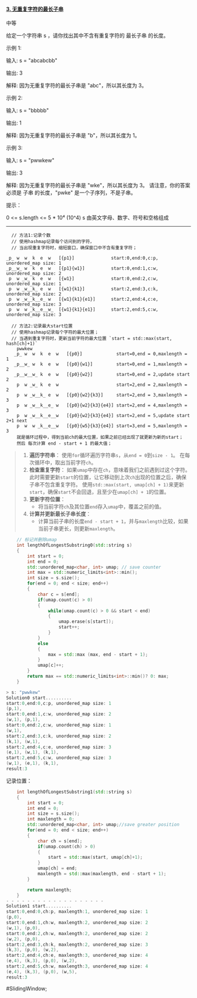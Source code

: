 #### [3. 无重复字符的最长子串](https://leetcode.cn/problems/longest-substring-without-repeating-characters/)
中等

给定一个字符串 s ，请你找出其中不含有重复字符的 最长子串 的长度。

示例 1:

输入: s = "abcabcbb"

输出: 3

解释: 因为无重复字符的最长子串是 "abc"，所以其长度为 3。

示例 2:

输入: s = "bbbbb"

输出: 1

解释: 因为无重复字符的最长子串是 "b"，所以其长度为 1。

示例 3:

输入: s = "pwwkew"

输出: 3

解释: 因为无重复字符的最长子串是 "wke"，所以其长度为 3。
     请注意，你的答案必须是 子串 的长度，"pwke" 是一个子序列，不是子串。

提示：

0 <= s.length <= 5 * 10⁴ (10^4)
s 由英文字母、数字、符号和空格组成

---- ----


```
  // 方法1:记录个数
  // 使用hashmap记录每个访问到的字符，
  // 当出现重复字符时，缩短窗口，确保窗口中不含有重复字符；

_p_ w  w  k  e  w   [{p1}]              start:0,end:0,c:p, unordered_map size: 1
_p__w_ w  k  e  w   [{p1}{w1}]          start:0,end:1,c:w, unordered_map size: 2
 p  w _w_ k  e  w   [{w1}]              start:0,end:2,c:w, unordered_map size: 1
 p  w _w__k_ e  w   [{w1}{k1}]          start:2,end:3,c:k, unordered_map size: 2
 p  w _w__k__e_ w   [{w1}{k1}{e1}]      start:2,end:4,c:e, unordered_map size: 3
 p  w  w _k__e__w_  [{w1}{k1}{e1}]      start:2,end:5,c:w, unordered_map size: 3

```

```
  // 方法2:记录最大start位置
  // 使用hashmap记录每个字符的最大位置；
  // 当遇到重复字符时，更新当前字符的最大位置 `start = std::max(start, hash[ch]+1)`
    pwwkew
   _p_ w  w  k  e  w   [{p0}]             start=0,end = 0,maxlength = 1
   _p__w_ w  k  e  w   [{p0}{w1}]         start=0,end = 1,maxlength = 2
   _p__w__w_ k  e  w   [{p0}{w2}]         start=0,end = 2,update start 2
    p  w _w_ k  e  w                      start=2,end = 2,maxlength = 2
    p  w _w__k_ e  w   [{p0}{w2}{k3}]     start=2,end = 3,maxlength = 3
    p  w _w__k__e_ w   [{p0}{w2}{k3}{e4}] start=2,end = 4,maxlength = 3
    p  w _w__k__e__w   [{p0}{w2}{k3}{e4}] start=2,end = 5,update start 2+1 next
    p  w  w _k__e__w   [{p0}{w5}{k3}{e4}] start=3,end = 5,maxlength = 3
    就是循环过程中，得到当前ch的最大位置，如果之前已经出现了就更新为新的start；
    然后 每次计算 end - start + 1 的最大值；
```
> 1. **遍历字符串**：
>    使用`for`循环遍历字符串`s`，从`end = 0`到`size - 1`。
>    在每次循环中，取出当前字符`ch`。
> 2. **检查重复字符**：
>    如果`umap`中存在`ch`，意味着我们之前遇到过这个字符。此时需要更新`start`的位置，让它移动到上次`ch`出现的位置之后，确保子串不包含重复字符。
>    使用`std::max(start, umap[ch] + 1)`来更新`start`，确保`start`不会回退，且至少在`umap[ch] + 1`的位置。
> 3. **更新字符位置**：
>    - 将当前字符`ch`及其位置`end`存入`umap`中，覆盖之前的值。
> 4. **计算并更新最长子串长度**：
>    - 计算当前子串的长度`end - start + 1`，并与`maxlength`比较，如果当前子串更长，则更新`maxlength`。

```cpp
	// 标记并删除umap
    int lengthOfLongestSubstring0(std::string s)
    {
        int start = 0;
        int end = 0;
        std::unordered_map<char, int> umap; // save counter
        int max = std::numeric_limits<int>::min();
        int size = s.size();
        for(end = 0; end < size; end++)
        {
            char c = s[end];
            if(umap.count(c) > 0)
            {
                while(umap.count(c) > 0 && start < end)
                {
                    umap.erase(s[start]);
                    start++;
                }
            }
            else
            {
                max = std::max (max, end - start + 1);
            }
            umap[c]++;
        }
        return max == std::numeric_limits<int>::min()? 0: max;
    }

> s: "pwwkew"
Solution0 start..........
start:0,end:0,c:p, unordered_map size: 1
(p,1),
start:0,end:1,c:w, unordered_map size: 2
(w,1), (p,1),
start:0,end:2,c:w, unordered_map size: 1
(w,1),
start:2,end:3,c:k, unordered_map size: 2
(k,1), (w,1),
start:2,end:4,c:e, unordered_map size: 3
(e,1), (w,1), (k,1),
start:2,end:5,c:w, unordered_map size: 3
(w,1), (e,1), (k,1),
result:3
```

记录位置：
```cpp
    int lengthOfLongestSubstring1(std::string s)
    {
        int start = 0;
        int end = 0;
        int size = s.size();
        int maxlength = 0;
        std::unordered_map<char, int> umap;//save greater position
        for(end = 0; end < size; end++)
        {
            char ch = s[end];
            if(umap.count(ch) > 0)
            {
                start = std::max(start, umap[ch]+1);
            }
            umap[ch] = end;
            maxlength = std::max(maxlength, end - start + 1);
        }

        return maxlength;
    }
- - - - - - - - - - - - - - - - - - -
Solution1 start..........
start:0,end:0,ch:p, maxlength:1, unordered_map size: 1
(p,0),
start:0,end:1,ch:w, maxlength:2, unordered_map size: 2
(w,1), (p,0),
start:0,end:2,ch:w, maxlength:2, unordered_map size: 2
(w,2), (p,0),
start:2,end:3,ch:k, maxlength:2, unordered_map size: 3
(k,3), (p,0), (w,2),
start:2,end:4,ch:e, maxlength:3, unordered_map size: 4
(e,4), (k,3), (p,0), (w,2),
start:2,end:5,ch:w, maxlength:3, unordered_map size: 4
(e,4), (k,3), (p,0), (w,5),
result:3
```
#SlidingWindow;


